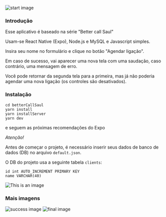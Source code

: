 ![start image](https://i.ibb.co/9VZ81ZV/start.png)

### Introdução

Esse aplicativo é baseado na série "Better call Saul"

Usam-se React Native (Expo), Node.js e MySQL e Javascript simples.

Insira seu nome no formulário e clique no botão "Agendar ligação".

Em caso de sucesso, vai aparecer uma nova tela com uma saudação, caso contrário, uma mensagem de erro.

Você pode retornar da segunda tela para a primeira, mas já não poderia agendar uma nova ligação (os controles são desativados).

### Instalação

```
cd betterCallSaul
yarn install
yarn installServer
yarn dev     
```
e seguem as próximas recomendações do Expo


_Atenção!_

Antes de começar o projeto, é necessário inserir seus dados de banco de dados (DB) no arquivo `default.json`. 

O DB do projeto usa a seguinte tabela `clients`:
  ```
  id int AUTO_INCREMENT PRIMARY KEY
  name VARCHAR(40)
  ```

![This is an image](https://i.ibb.co/4dD9LKM/db.png)

### Mais imagens

![success image](https://i.ibb.co/cyfvfBN/success.png)    ![final image](https://i.ibb.co/pfkyVRv/finish.png)
